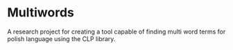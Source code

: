 Multiwords
==========

A research project for creating a tool capable of finding multi word terms for polish language using the CLP library.
